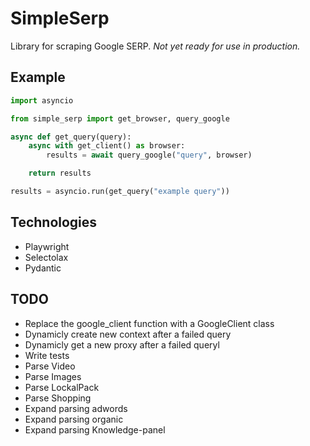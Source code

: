 # SimpleSerp

Library for scraping Google SERP. _Not yet ready for use in production._

## Example
```python
import asyncio

from simple_serp import get_browser, query_google

async def get_query(query):
    async with get_client() as browser:
        results = await query_google("query", browser)

    return results

results = asyncio.run(get_query("example query"))
```

## Technologies

- Playwright
- Selectolax
- Pydantic

## TODO

- Replace the google_client function with a GoogleClient class
- Dynamicly create new context after a failed query
- Dynamicly get a new proxy after a failed queryl
- Write tests
- Parse Video
- Parse Images
- Parse LockalPack
- Parse Shopping
- Expand parsing adwords
- Expand parsing organic
- Expand parsing Knowledge-panel